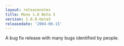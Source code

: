 ```yaml
---
layout: releasenotes
title: Mono 1.0 Beta 3
version: 1.0.0-beta3
releasedate: '2004-06-15'
---
```


A bug fix release with many bugs identified by people.
